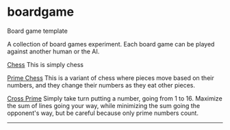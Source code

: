 # boardgame
Board game template

A collection of board games experiment. Each board game can be played against another human or the AI.

[Chess](https://jacklehamster.github.io/boardgame/public/chess/)
This is simply chess

[Prime Chess](https://jacklehamster.github.io/boardgame/public/prime-chess/)
This is a variant of chess where pieces move based on their numbers, and they change their numbers as they eat other pieces.

[Cross Prime](https://jacklehamster.github.io/boardgame/public/cross-prime/)
Simply take turn putting a number, going from 1 to 16. Maximize the sum of lines going your way, while minimizing the sum going the opponent's way, but be careful because only prime numbers count.
___

